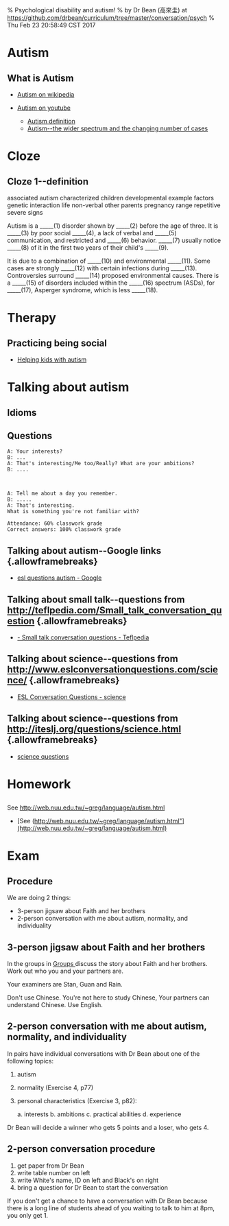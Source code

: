 % Psychological disability and autism!
% by Dr Bean (高來圭) at https://github.com/drbean/curriculum/tree/master/conversation/psych
% Thu Feb 23 20:58:49 CST 2017

# Autism

## What is Autism

- [Autism on wikipedia]( http://en.wikipedia.org/wiki/autism)
- [Autism on youtube](http://www.google.com.tw/search?q=site:youtube.com+autism&num=100&gws_rd=ssl&tbm=isch&tbo=u&source=univ&sa=X)

	- [Autism definition](https://www.youtube.com/watch?v=lbXjW-cX9kQ)
	- [Autism--the wider spectrum and the changing number of cases](https://www.youtube.com/watch?v=wKlMcLTqRLs)



# Cloze

## Cloze 1--definition


associated
autism
characterized
children
developmental
example
factors
genetic
interaction
life
non-verbal
other
parents
pregnancy
range
repetitive
severe
signs

Autism is a _____(1) disorder shown by _____(2) before the age of three. It is _____(3) by poor social _____(4), a lack of verbal and _____(5) communication, and restricted and _____(6) behavior.  _____(7) usually notice _____(8) of it in the first two years of their child's _____(9). 

It is due to a combination of _____(10) and environmental _____(11). Some cases are strongly _____(12) with certain infections during _____(13).  Controversies surround _____(14) proposed environmental causes. There is a _____(15) of disorders included within the _____(16) spectrum (ASDs), for _____(17), Asperger syndrome, which is less _____(18).


# Therapy

## Practicing being social

- [Helping kids with autism ](http://www.wikihow.com/Teach-Autistic-Children-to-Start-a-Conversation)



# Talking about autism

## Idioms

## Questions

	A: Your interests?
	B: ...
	A: That's interesting/Me too/Really? What are your ambitions?
	B: ....



	A: Tell me about a day you remember.
	B: .....
	A: That's interesting.
	What is something you're not familiar with?

	Attendance: 60% classwork grade
	Correct answers: 100% classwork grade

## Talking about autism--Google links {.allowframebreaks}

- [esl questions autism - Google  ](http://www.google.com.tw/search?q=esl+questions+autism&num=100)


## Talking about small talk--questions from http://teflpedia.com/Small_talk_conversation_question {.allowframebreaks}

- [- Small talk conversation questions - Teflpedia](http://teflpedia.com/Small_talk_conversation_questions)

## Talking about science--questions from http://www.eslconversationquestions.com/science/ {.allowframebreaks}

- [ESL Conversation Questions - science](http://www.eslconversationquestions.com/science/)

## Talking about science--questions from http://iteslj.org/questions/science.html {.allowframebreaks}

- [science questions](http://iteslj.org/questions/science.html )


# Homework

##

See <a href="http://web.nuu.edu.tw/~greg/language/autism.html">http://web.nuu.edu.tw/~greg/language/autism.html</a>

- [See (http://web.nuu.edu.tw/~greg/language/autism.html"](http://web.nuu.edu.tw/~greg/language/autism.html)

# Exam

## Procedure

We are doing 2 things:

- 3-person jigsaw about Faith and her brothers
- 2-person conversation with me about autism, normality, and individuality

## 3-person jigsaw about Faith and her brothers

In the groups in [Groups ](http://web.nuu.edu.tw/~greg/MB2f.html)
discuss the story about Faith and her brothers. Work out who you and your partners are.

Your examiners are Stan, Guan and Rain.

Don't use Chinese. You're not here to study Chinese, Your partners can understand Chinese. Use English.

## 2-person conversation with me about autism, normality, and individuality

In pairs have individual conversations with Dr Bean about one of the following topics:

1. autism
2. normality (Exercise 4, p77)
3. personal characteristics (Exercise 3, p82):

	a. interests
	b. ambitions
	c. practical abilities
	d. experience

Dr Bean will decide a winner who gets 5 points and a loser, who gets 4.

## 2-person conversation procedure

1. get paper from Dr Bean
1. write table number on left
2. write White's name, ID on left and Black's on right
3. bring a question for Dr Bean to start the conversation

If you don't get a chance to have a conversation with Dr Bean because there is a long line of students ahead of you waiting to talk to him at 8pm, you only get 1.

